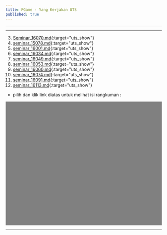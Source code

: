 ```yaml
---
title: PGame - Yang Kerjakan UTS 
published: true
---
```

***
***

3. [Seminar_16070.md](assets/extmd/Seminar_16070.md){:target="uts_show"}
2. [seminar_15078.md](assets/extmd/seminar_15078.md){:target="uts_show"}
3. [seminar_16001.md](assets/extmd/seminar_16001.md){:target="uts_show"}
4. [seminar_16034.md](assets/extmd/seminar_16034.md){:target="uts_show"}
5. [seminar_16049.md](assets/extmd/seminar_16049.md){:target="uts_show"}
6. [seminar_16053.md](assets/extmd/seminar_16053.md){:target="uts_show"}
7. [seminar_16060.md](assets/extmd/seminar_16060.md){:target="uts_show"}
8. [seminar_16074.md](assets/extmd/seminar_16074.md){:target="uts_show"}
9. [seminar_16091.md](assets/extmd/seminar_16091.md){:target="uts_show"}
10. [seminar_16113.md](assets/extmd/seminar_16113.md){:target="uts_show"}


* pilih dan klik link diatas untuk melihat isi rangkuman :  

<!--11. [CLICK ME](assets/extmd/seminar_16113.md){: #custom-id onclick="myJsFunc();" target="uts_show"}-->

<iframe allowtransparency="true" style="background-color: Gray;" name="uts_show" width="100%" height="400" src="" frameborder="0" allowfullscreen="allowfullscreen"></iframe>



*** 

